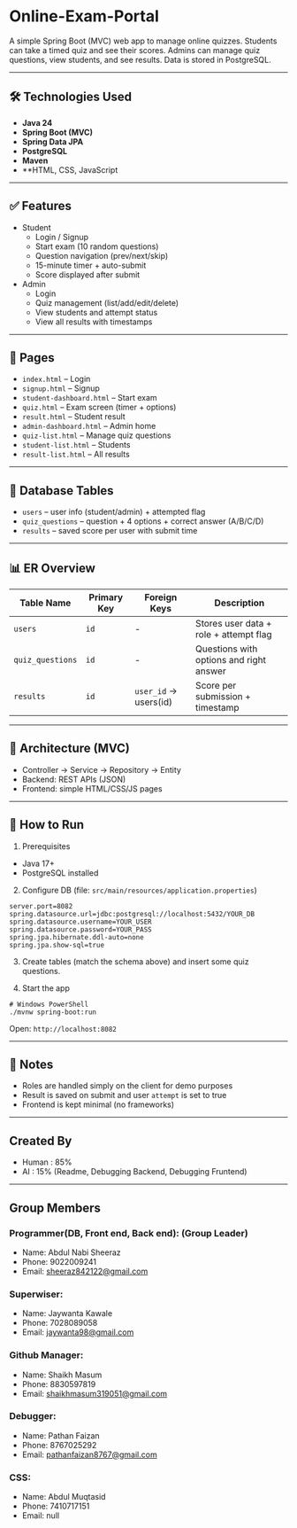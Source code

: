 # Online-Exam-Portal

A simple Spring Boot (MVC) web app to manage online quizzes. Students can take a timed quiz and see their scores. Admins can manage quiz questions, view students, and see results. Data is stored in PostgreSQL.

---

## 🛠️ Technologies Used

- **Java 24**
- **Spring Boot (MVC)**
- **Spring Data JPA**
- **PostgreSQL**
- **Maven**
- **HTML, CSS, JavaScript

---

## ✅ Features

- Student
  - Login / Signup
  - Start exam (10 random questions)
  - Question navigation (prev/next/skip)
  - 15-minute timer + auto-submit
  - Score displayed after submit
- Admin
  - Login
  - Quiz management (list/add/edit/delete)
  - View students and attempt status
  - View all results with timestamps

---

## 📄 Pages

- `index.html` – Login
- `signup.html` – Signup
- `student-dashboard.html` – Start exam
- `quiz.html` – Exam screen (timer + options)
- `result.html` – Student result
- `admin-dashboard.html` – Admin home
- `quiz-list.html` – Manage quiz questions
- `student-list.html` – Students
- `result-list.html` – All results

---

## 🧱 Database Tables

- `users` – user info (student/admin) + attempted flag
- `quiz_questions` – question + 4 options + correct answer (A/B/C/D)
- `results` – saved score per user with submit time

---

## 📊 ER Overview

| Table Name      | Primary Key | Foreign Keys             | Description                              |
|-----------------|-------------|--------------------------|------------------------------------------|
| `users`         | `id`        | -                        | Stores user data + role + attempt flag   |
| `quiz_questions`| `id`        | -                        | Questions with options and right answer  |
| `results`       | `id`        | `user_id` → users(id)    | Score per submission + timestamp         |

---

## 🧭 Architecture (MVC)

- Controller → Service → Repository → Entity
- Backend: REST APIs (JSON)
- Frontend: simple HTML/CSS/JS pages

---

## 🚀 How to Run

1) Prerequisites
- Java 17+
- PostgreSQL installed

2) Configure DB (file: `src/main/resources/application.properties`)
```
server.port=8082
spring.datasource.url=jdbc:postgresql://localhost:5432/YOUR_DB
spring.datasource.username=YOUR_USER
spring.datasource.password=YOUR_PASS
spring.jpa.hibernate.ddl-auto=none
spring.jpa.show-sql=true
```

3) Create tables (match the schema above) and insert some quiz questions.

4) Start the app
```
# Windows PowerShell
./mvnw spring-boot:run
```
Open: `http://localhost:8082`

---

## 🔎 Notes

- Roles are handled simply on the client for demo purposes
- Result is saved on submit and user `attempt` is set to true
- Frontend is kept minimal (no frameworks)

---

## Created By

- Human : 85%
- AI : 15% (Readme, Debugging Backend, Debugging Fruntend)

---

## Group Members
### Programmer(DB, Front end, Back end): (Group Leader)

- Name: Abdul Nabi Sheeraz
- Phone: 9022009241
- Email: sheeraz842122@gmail.com

### Superwiser:

- Name: Jaywanta Kawale
- Phone: 7028089058
- Email: jaywanta98@gmail.com

### Github Manager:

- Name: Shaikh Masum 
- Phone: 8830597819
- Email: shaikhmasum319051@gmail.com

### Debugger:

- Name: Pathan Faizan
- Phone: 8767025292
- Email: pathanfaizan8767@gmail.com

### CSS:

- Name: Abdul Muqtasid
- Phone: 7410717151
- Email: null
